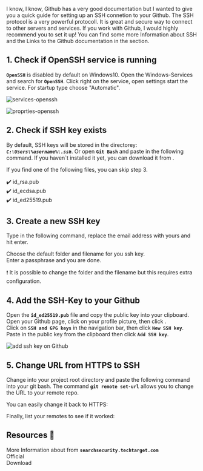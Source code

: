 I know, I know, Github has a very good documentation but I wanted to give you a quick guide for setting up an SSH connetion to your Github.
The SSH protocol is a very powerful protocoll. It is great and secure way to connect to other servers and services. If you work with Github, I would highly recommend you to set it up!
You can find some more Information about SSH and the Links to the Github documentation in the **<Underscore><AnchorLink href="{href}" id="Resources" slugID = "true" /></Underscore>** section.

<div class="padding-left-top">

<slot name="table-of-content"></slot>

</div>

<h2 id="check-if-open-ssh-is-running">1. Check if OpenSSH service is running</h2>

**`OpenSSH`** is disabled by default on Windows10. Open the Windows-Services and search for **`OpenSSH`**. Click right on the service, open settings start the service. For startup type choose "Automatic".

<div class="image-container">

>
<Image imageName="services-openssh-min.png" alt="services-openssh" desc="Windows Service OpenSSH" imageProps ='{{ width:"300px", height: "300px", objectFit: "cover", borderRadius:"10px", position:"center", figureWith:"auto"}}' />

>
<Image imageName="properties-open-ssh.min.png" alt="proprties-openssh" desc="Service OpenSSH Properties" imageProps="{{width:'300px', height:'300px' ,objectFit: 'cover', borderRadius:'10px', position:'center', figureWith:'auto'}}" />

</div>

<h2 id="check-if-ssh-key-exists">2. Check if SSH key exists</h2>

By default, SSH keys will be stored in the directorey: ***`C:\Users\%username%\.ssh`***.
Or open **`Git Bash`** and paste in the following command.
If you haven`t installed it yet, you can download it from **<Underscore><AnchorLink href="https://git-scm.com/downloads" id="here" target="_blank" /></Underscore>**.  

<PrismJS language="bash" code="{codeSnippets.git.checkSshKeys}" header=""/>
If you find one of the following files, you can skip step 3.  

<div class="padding-left-top">

✔️ id_rsa.pub  
✔️ id_ecdsa.pub  
✔️ id_ed25519.pub  

</div>

<h2 id="create-a-new-ssh-key">3. Create a new SSH key</h2>

Type in the following command, replace the email address with yours and hit enter.

<PrismJS language="bash" code="{codeSnippets.git.newSshKey}" header=""/>

Choose the default folder and filename for you ssh key.  
Enter a passphrase and you are done.  

<div class="attention">
❗ It is possible to change the folder and the filename but this requires extra configuration.
</div>

<h2 id="add-the-ssh-key-to-your-github">4. Add the SSH-Key to your Github</h2>

Open the **`id_ed25519.pub`** file and copy the public key into your clipboard.
Open your Github page, click on your profile picture, then click **<Underscore><AnchorLink href="https://github.com/settings/profile" id="Settings" target="_blank" /></Underscore>**.  
Click on **`SSH and GPG keys`** in the navigation bar, then click **`New SSH key`**.
Paste in the public key from the clipboard then click **`Add SSH key`**.
>
<Image imageName="ssh-key-min.png" alt="add ssh key on Github" desc="Add SSH-Key on Github" imageProps="{{width:'500px', height:'auto' ,objectFit: 'cover', borderRadius:'10px',position:'center', figureWith:'auto'}}" />

<h2 id="change-url-from-https-to-ssh">5. Change URL from HTTPS to SSH</h2>

Change into your project root directory and paste the following command into your git bash.
The command **`git remote set-url`** allows you to change the URL to your remote repo.

<PrismJS language="bash" code="{codeSnippets.git.setRemoteURLToSSH}" header="Change URL to SSH"/>

You can easily change it back to HTTPS:

<PrismJS language="bash" code="{codeSnippets.git.setRemoteURLToHTTPS}" header="Change URL to HTTPS"/>

Finally, list your remotes to see if it worked:

<PrismJS language="bash" code="{codeSnippets.git.listRemotes}" header=""/>

<h2 id="resources">Resources 📙</h2>

<div class="padding-left-top">

More Information about **<Underscore><AnchorLink href="https://searchsecurity.techtarget.com/definition/Secure-Shell" id="SSH" target="_blank" /></Underscore>** from **`searchsecurity.techtarget.com`**  
Official **<Underscore><AnchorLink href="https://docs.github.com/en/free-pro-team@latest/github" id="Github Docs" target="_blank" /></Underscore>**  
Download **<Underscore><AnchorLink href="https://git-scm.com/downloads" id="GIT" target="_blank" /></Underscore>**  

</div>

<script>
    import Underscore from "../../../components/Underscore.svelte";
    import PrismJS from "../../../components/PrismJS.svelte";
    import codeSnippets from '../../../components/codeSnippets.js';
    import Image from "../../../components/Image.svelte";
    import AnchorLink from "../../../components/AnchorLink.svelte";
    import Slug from '../../../store/slug';
    export let href = "";
    $: href = "/blog/" + $Slug;
</script>


